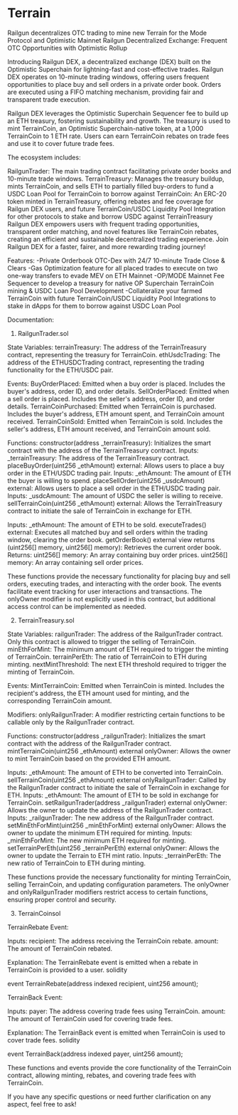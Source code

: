 # Terrain
Railgun decentralizes OTC trading to mine new Terrain for the Mode Protocol and Optimistic Mainnet 
Railgun Decentralized Exchange: Frequent OTC Opportunities with Optimistic Rollup

Introducing Railgun DEX, a decentralized exchange (DEX) built on the Optimistic Superchain for lightning-fast and cost-effective trades. Railgun DEX operates on 10-minute trading windows, offering users frequent opportunities to place buy and sell orders in a private order book. Orders are executed using a FIFO matching mechanism, providing fair and transparent trade execution.

Railgun DEX leverages the Optimistic Superchain Sequencer fee to build up an ETH treasury, fostering sustainability and growth. The treasury is used to mint TerrainCoin, an Optimistic Superchain-native token, at a 1,000 TerrainCoin to 1 ETH rate. Users can earn TerrainCoin rebates on trade fees and use it to cover future trade fees.

The ecosystem includes:

RailgunTrader: The main trading contract facilitating private order books and 10-minute trade windows.
TerrainTreasury: Manages the treasury buildup, mints TerrainCoin, and sells ETH to partially filled buy-orders to fund a USDC Loan Pool for TerrainCoin to borrow against
TerrainCoin: An ERC-20 token minted in TerrainTreasury, offering rebates and fee coverage for Railgun DEX users, and future TerrainCoin/USDC Liquidity Pool Integration for other protocols to stake and borrow USDC against TerrainTreasury
Railgun DEX empowers users with frequent trading opportunities, transparent order matching, and novel features like TerrainCoin rebates, creating an efficient and sustainable decentralized trading experience. Join Railgun DEX for a faster, fairer, and more rewarding trading journey!

Features:
-Private Orderbook OTC-Dex with 24/7 10-minute Trade Close & Clears
-Gas Optimization feature for all placed trades to execute on two one-way transfers to evade MEV on ETH Mainnet
-OP/MODE Mainnet Fee Sequencer to develop a treasury for native OP Superchain TerrainCoin mining & USDC Loan Pool Development
-Collateralize your farmed TerrainCoin with future TerrainCoin/USDC Liquidity Pool Integrations to stake in dApps for them to borrow against USDC Loan Pool

Documentation:

1. RailgunTrader.sol

State Variables:
terrainTreasury: The address of the TerrainTreasury contract, representing the treasury for TerrainCoin.
ethUsdcTrading: The address of the ETHUSDCTrading contract, representing the trading functionality for the ETH/USDC pair.

Events:
BuyOrderPlaced: Emitted when a buy order is placed. Includes the buyer's address, order ID, and order details.
SellOrderPlaced: Emitted when a sell order is placed. Includes the seller's address, order ID, and order details.
TerrainCoinPurchased: Emitted when TerrainCoin is purchased. Includes the buyer's address, ETH amount spent, and TerrainCoin amount received.
TerrainCoinSold: Emitted when TerrainCoin is sold. Includes the seller's address, ETH amount received, and TerrainCoin amount sold.

Functions:
constructor(address _terrainTreasury): Initializes the smart contract with the address of the TerrainTreasury contract.
Inputs:
_terrainTreasury: The address of the TerrainTreasury contract.
placeBuyOrder(uint256 _ethAmount) external: Allows users to place a buy order in the ETH/USDC trading pair.
Inputs:
_ethAmount: The amount of ETH the buyer is willing to spend.
placeSellOrder(uint256 _usdcAmount) external: Allows users to place a sell order in the ETH/USDC trading pair.
Inputs:
_usdcAmount: The amount of USDC the seller is willing to receive.
sellTerrainCoin(uint256 _ethAmount) external: Allows the TerrainTreasury contract to initiate the sale of TerrainCoin in exchange for ETH.

Inputs:
_ethAmount: The amount of ETH to be sold.
executeTrades() external: Executes all matched buy and sell orders within the trading window, clearing the order book.
getOrderBook() external view returns (uint256[] memory, uint256[] memory): Retrieves the current order book.
Returns:
uint256[] memory: An array containing buy order prices.
uint256[] memory: An array containing sell order prices.

These functions provide the necessary functionality for placing buy and sell orders, executing trades, and interacting with the order book. The events facilitate event tracking for user interactions and transactions. The onlyOwner modifier is not explicitly used in this contract, but additional access control can be implemented as needed.

2. TerrainTreasury.sol

State Variables:
railgunTrader: The address of the RailgunTrader contract. Only this contract is allowed to trigger the selling of TerrainCoin.
minEthForMint: The minimum amount of ETH required to trigger the minting of TerrainCoin.
terrainPerEth: The ratio of TerrainCoin to ETH during minting.
nextMintThreshold: The next ETH threshold required to trigger the minting of TerrainCoin.

Events:
MintTerrainCoin: Emitted when TerrainCoin is minted. Includes the recipient's address, the ETH amount used for minting, and the corresponding TerrainCoin amount.

Modifiers:
onlyRailgunTrader: A modifier restricting certain functions to be callable only by the RailgunTrader contract.

Functions:
constructor(address _railgunTrader): Initializes the smart contract with the address of the RailgunTrader contract.
mintTerrainCoin(uint256 _ethAmount) external onlyOwner: Allows the owner to mint TerrainCoin based on the provided ETH amount.

Inputs:
_ethAmount: The amount of ETH to be converted into TerrainCoin.
sellTerrainCoin(uint256 _ethAmount) external onlyRailgunTrader: Called by the RailgunTrader contract to initiate the sale of TerrainCoin in exchange for ETH.
Inputs:
_ethAmount: The amount of ETH to be sold in exchange for TerrainCoin.
setRailgunTrader(address _railgunTrader) external onlyOwner: Allows the owner to update the address of the RailgunTrader contract.
Inputs:
_railgunTrader: The new address of the RailgunTrader contract.
setMinEthForMint(uint256 _minEthForMint) external onlyOwner: Allows the owner to update the minimum ETH required for minting.
Inputs:
_minEthForMint: The new minimum ETH required for minting.
setTerrainPerEth(uint256 _terrainPerEth) external onlyOwner: Allows the owner to update the Terrain to ETH mint ratio.
Inputs:
_terrainPerEth: The new ratio of TerrainCoin to ETH during minting.

These functions provide the necessary functionality for minting TerrainCoin, selling TerrainCoin, and updating configuration parameters. The onlyOwner and onlyRailgunTrader modifiers restrict access to certain functions, ensuring proper control and security.

3. TerrainCoinsol

TerrainRebate Event:

Inputs:
recipient: The address receiving the TerrainCoin rebate.
amount: The amount of TerrainCoin rebated.

Explanation:
The TerrainRebate event is emitted when a rebate in TerrainCoin is provided to a user.
solidity

event TerrainRebate(address indexed recipient, uint256 amount);

TerrainBack Event:

Inputs:
payer: The address covering trade fees using TerrainCoin.
amount: The amount of TerrainCoin used for covering trade fees.

Explanation:
The TerrainBack event is emitted when TerrainCoin is used to cover trade fees.
solidity

event TerrainBack(address indexed payer, uint256 amount);

These functions and events provide the core functionality of the TerrainCoin contract, allowing minting, rebates, and covering trade fees with TerrainCoin.

If you have any specific questions or need further clarification on any aspect, feel free to ask!





